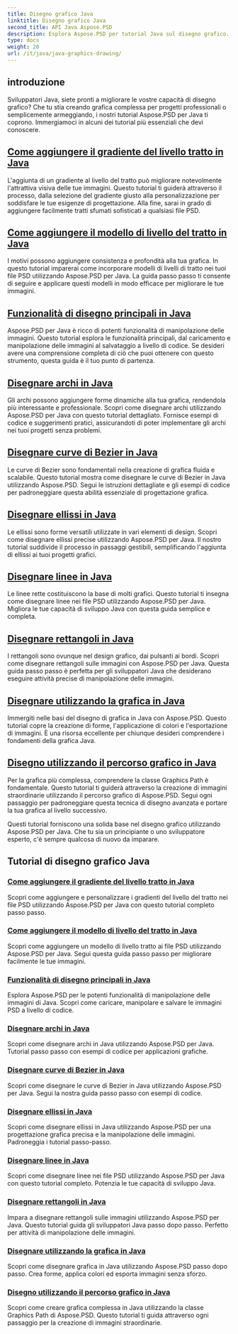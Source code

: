```yaml
---
title: Disegno grafico Java
linktitle: Disegno grafico Java
second_title: API Java Aspose.PSD
description: Esplora Aspose.PSD per tutorial Java sul disegno grafico. Impara ad aggiungere tratti, disegnare forme e manipolare file PSD con guide dettagliate.
type: docs
weight: 20
url: /it/java/java-graphics-drawing/
---
```


## introduzione

Sviluppatori Java, siete pronti a migliorare le vostre capacità di disegno grafico? Che tu stia creando grafica complessa per progetti professionali o semplicemente armeggiando, i nostri tutorial Aspose.PSD per Java ti coprono. Immergiamoci in alcuni dei tutorial più essenziali che devi conoscere.

## [Come aggiungere il gradiente del livello tratto in Java](./add-stroke-layer-gradient/)

L'aggiunta di un gradiente al livello del tratto può migliorare notevolmente l'attrattiva visiva delle tue immagini. Questo tutorial ti guiderà attraverso il processo, dalla selezione del gradiente giusto alla personalizzazione per soddisfare le tue esigenze di progettazione. Alla fine, sarai in grado di aggiungere facilmente tratti sfumati sofisticati a qualsiasi file PSD.

## [Come aggiungere il modello di livello del tratto in Java](./add-stroke-layer-pattern/)

I motivi possono aggiungere consistenza e profondità alla tua grafica. In questo tutorial imparerai come incorporare modelli di livelli di tratto nei tuoi file PSD utilizzando Aspose.PSD per Java. La guida passo passo ti consente di seguire e applicare questi modelli in modo efficace per migliorare le tue immagini.

## [Funzionalità di disegno principali in Java](./core-drawing-features/)

Aspose.PSD per Java è ricco di potenti funzionalità di manipolazione delle immagini. Questo tutorial esplora le funzionalità principali, dal caricamento e manipolazione delle immagini al salvataggio a livello di codice. Se desideri avere una comprensione completa di ciò che puoi ottenere con questo strumento, questa guida è il tuo punto di partenza.

## [Disegnare archi in Java](./drawing-arcs/)

Gli archi possono aggiungere forme dinamiche alla tua grafica, rendendola più interessante e professionale. Scopri come disegnare archi utilizzando Aspose.PSD per Java con questo tutorial dettagliato. Fornisce esempi di codice e suggerimenti pratici, assicurandoti di poter implementare gli archi nei tuoi progetti senza problemi.

## [Disegnare curve di Bezier in Java](./drawing-bezier-curves/)

Le curve di Bezier sono fondamentali nella creazione di grafica fluida e scalabile. Questo tutorial mostra come disegnare le curve di Bezier in Java utilizzando Aspose.PSD. Segui le istruzioni dettagliate e gli esempi di codice per padroneggiare questa abilità essenziale di progettazione grafica.

## [Disegnare ellissi in Java](./drawing-ellipses/)

Le ellissi sono forme versatili utilizzate in vari elementi di design. Scopri come disegnare ellissi precise utilizzando Aspose.PSD per Java. Il nostro tutorial suddivide il processo in passaggi gestibili, semplificando l'aggiunta di ellissi ai tuoi progetti grafici.

## [Disegnare linee in Java](./drawing-lines/)

Le linee rette costituiscono la base di molti grafici. Questo tutorial ti insegna come disegnare linee nei file PSD utilizzando Aspose.PSD per Java. Migliora le tue capacità di sviluppo Java con questa guida semplice e completa.

## [Disegnare rettangoli in Java](./drawing-rectangles/)

I rettangoli sono ovunque nel design grafico, dai pulsanti ai bordi. Scopri come disegnare rettangoli sulle immagini con Aspose.PSD per Java. Questa guida passo passo è perfetta per gli sviluppatori Java che desiderano eseguire attività precise di manipolazione delle immagini.

## [Disegnare utilizzando la grafica in Java](./drawing-using-graphics/)

Immergiti nelle basi del disegno di grafica in Java con Aspose.PSD. Questo tutorial copre la creazione di forme, l'applicazione di colori e l'esportazione di immagini. È una risorsa eccellente per chiunque desideri comprendere i fondamenti della grafica Java.

## [Disegno utilizzando il percorso grafico in Java](./drawing-using-graphics-path/)

Per la grafica più complessa, comprendere la classe Graphics Path è fondamentale. Questo tutorial ti guiderà attraverso la creazione di immagini straordinarie utilizzando il percorso grafico di Aspose.PSD. Segui ogni passaggio per padroneggiare questa tecnica di disegno avanzata e portare la tua grafica al livello successivo.

Questi tutorial forniscono una solida base nel disegno grafico utilizzando Aspose.PSD per Java. Che tu sia un principiante o uno sviluppatore esperto, c'è sempre qualcosa di nuovo da imparare.

## Tutorial di disegno grafico Java
### [Come aggiungere il gradiente del livello tratto in Java](./add-stroke-layer-gradient/)
Scopri come aggiungere e personalizzare i gradienti del livello del tratto nei file PSD utilizzando Aspose.PSD per Java con questo tutorial completo passo passo.
### [Come aggiungere il modello di livello del tratto in Java](./add-stroke-layer-pattern/)
Scopri come aggiungere un modello di livello tratto ai file PSD utilizzando Aspose.PSD per Java. Segui questa guida passo passo per migliorare facilmente le tue immagini.
### [Funzionalità di disegno principali in Java](./core-drawing-features/)
Esplora Aspose.PSD per le potenti funzionalità di manipolazione delle immagini di Java. Scopri come caricare, manipolare e salvare le immagini PSD a livello di codice.
### [Disegnare archi in Java](./drawing-arcs/)
Scopri come disegnare archi in Java utilizzando Aspose.PSD per Java. Tutorial passo passo con esempi di codice per applicazioni grafiche.
### [Disegnare curve di Bezier in Java](./drawing-bezier-curves/)
Scopri come disegnare le curve di Bezier in Java utilizzando Aspose.PSD per Java. Segui la nostra guida passo passo con esempi di codice.
### [Disegnare ellissi in Java](./drawing-ellipses/)
Scopri come disegnare ellissi in Java utilizzando Aspose.PSD per una progettazione grafica precisa e la manipolazione delle immagini. Padroneggia i tutorial passo-passo.
### [Disegnare linee in Java](./drawing-lines/)
Scopri come disegnare linee nei file PSD utilizzando Aspose.PSD per Java con questo tutorial completo. Potenzia le tue capacità di sviluppo Java.
### [Disegnare rettangoli in Java](./drawing-rectangles/)
Impara a disegnare rettangoli sulle immagini utilizzando Aspose.PSD per Java. Questo tutorial guida gli sviluppatori Java passo dopo passo. Perfetto per attività di manipolazione delle immagini.
### [Disegnare utilizzando la grafica in Java](./drawing-using-graphics/)
Scopri come disegnare grafica in Java utilizzando Aspose.PSD passo dopo passo. Crea forme, applica colori ed esporta immagini senza sforzo.
### [Disegno utilizzando il percorso grafico in Java](./drawing-using-graphics-path/)
Scopri come creare grafica complessa in Java utilizzando la classe Graphics Path di Aspose.PSD. Questo tutorial ti guida attraverso ogni passaggio per la creazione di immagini straordinarie.